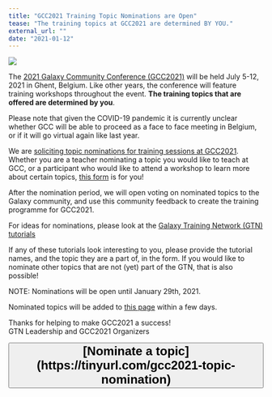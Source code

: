 ```yaml
---
title: "GCC2021 Training Topic Nominations are Open"
tease: "The training topics at GCC2021 are determined BY YOU."
external_url: ""
date: "2021-01-12"
---
```


[<img src="/src/events/gcc2021/gcc2021-logo-wide.png" class="float-right" style="max-width: 14rem;" />](https://www.vibconferences.be/events/gcc2021)

The [2021 Galaxy Community Conference (GCC2021)](https://www.vibconferences.be/events/gcc2021) will be held July 5-12, 2021 in Ghent, Belgium. Like other years, the conference will feature training workshops throughout the event. **The training topics that are offered are determined by you**.

Please note that given the COVID-19 pandemic it is currently unclear whether GCC will be able to proceed as a face to face meeting in Belgium, or if it will go virtual again like last year.

We are [soliciting topic nominations for training sessions at GCC2021](https://tinyurl.com/gcc2021-topic-nomination). Whether you are a teacher nominating a topic you would like to teach at GCC, or a participant who would like to attend a workshop to learn more about certain topics, [this form](https://tinyurl.com/gcc2021-topic-nomination) is for you!

After the nomination period, we will open voting on nominated topics to the Galaxy community, and use this community feedback to create the training programme for GCC2021.

For ideas for nominations, please look at the [Galaxy Training Network (GTN) tutorials](https://training.galaxyproject.org/)

If any of these tutorials look interesting to you, please provide the tutorial names, and the topic they are a part of, in the form. If you would like to nominate other topics that are not (yet) part of the GTN, that is also possible!

NOTE: Nominations will be open until January 29th, 2021.

Nominated topics will be added to [this page](https://galaxyproject.org/events/gcc2021/training/) within a few days.

Thanks for helping to make GCC2021 a success!<br />
GTN Leadership and GCC2021 Organizers

<div class="text-center">
<button type="button" class="btn btn-secondary" style="font-size: x-large; font-weight: 600;">
[Nominate a topic](https://tinyurl.com/gcc2021-topic-nomination)
</button>
</div>
